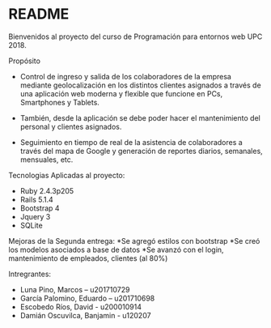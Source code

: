 # README

Bienvenidos al proyecto del curso de Programación para entornos web UPC 2018.

Propósito
* Control de ingreso y salida de los colaboradores de la empresa mediante geolocalización en los distintos clientes asignados a través de una aplicación web moderna y flexible que funcione en PCs, Smartphones y Tablets.

*	También, desde la aplicación se debe poder hacer el mantenimiento del personal y clientes asignados.

*	Seguimiento en tiempo de real de la asistencia de colaboradores a través del mapa de Google y generación de reportes diarios, semanales, mensuales, etc.


Tecnologias Aplicadas al proyecto:
* Ruby 2.4.3p205
* Rails  5.1.4
* Bootstrap 4
* Jquery 3
* SQLite

Mejoras de la Segunda entrega:
*Se agregó estilos con bootstrap
*Se creó los modelos asociados a base de datos
*Se avanzó con el login, mantenimiento de empleados, clientes (al 80%)

Intregrantes:
* Luna Pino, Marcos – u201710729
* García Palomino, Eduardo – u201710698
* Escobedo Ríos, David - u200010914
* Damián Oscuvilca, Banjamin -  u120207




